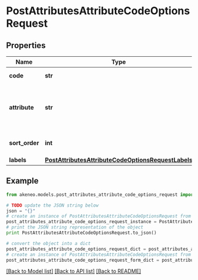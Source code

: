 # PostAttributesAttributeCodeOptionsRequest


## Properties
Name | Type | Description | Notes
------------ | ------------- | ------------- | -------------
**code** | **str** | Code of option | 
**attribute** | **str** | Code of attribute related to the attribute option | [optional] 
**sort_order** | **int** | Order of attribute option | [optional] 
**labels** | [**PostAttributesAttributeCodeOptionsRequestLabels**](PostAttributesAttributeCodeOptionsRequestLabels.md) |  | [optional] 

## Example

```python
from akeneo.models.post_attributes_attribute_code_options_request import PostAttributesAttributeCodeOptionsRequest

# TODO update the JSON string below
json = "{}"
# create an instance of PostAttributesAttributeCodeOptionsRequest from a JSON string
post_attributes_attribute_code_options_request_instance = PostAttributesAttributeCodeOptionsRequest.from_json(json)
# print the JSON string representation of the object
print PostAttributesAttributeCodeOptionsRequest.to_json()

# convert the object into a dict
post_attributes_attribute_code_options_request_dict = post_attributes_attribute_code_options_request_instance.to_dict()
# create an instance of PostAttributesAttributeCodeOptionsRequest from a dict
post_attributes_attribute_code_options_request_form_dict = post_attributes_attribute_code_options_request.from_dict(post_attributes_attribute_code_options_request_dict)
```
[[Back to Model list]](../README.md#documentation-for-models) [[Back to API list]](../README.md#documentation-for-api-endpoints) [[Back to README]](../README.md)



